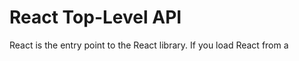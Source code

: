 # React Top-Level API

React is the entry point to the React library. If you load React from a <script> tag, these top-level APIs are available on the React global. If you use ES6 with npm, you can write import React from 'react'. If you use ES5 with npm, you can write var React = require('react').

## Overview

Components

React components let you split the UI into independent, reusable pieces, and think about each piece in isolation. React components can be defined by subclassing React.Component of React.PureComponent.

If you don't use ES6 calsses, you may use the create-react-class module in stead. See Using React without ES6 for more information.

React components can be defined as functions which can be wrapped:

React.memo

## Cerateing React Elements

We recommend using JSX to describe what your UI should look like, Each JSX elements is just syntactic sugar for calling React.createElement(). You will not typically invoke the following methods directly if you are using JSX.

createElement()
createFactory()

See Using React without JSX for more information.

## Transforming Elements

React provides several APIs for manipulating elements:

- cloneElement()
- isValidElement()
- React.Children

## Fragments

React also provides a component for rendering multiple elements without a wrapper.

- React.Fragment

## Refs

- React.createRef
- React.forwardRef

## Suspense

Suspense lets components "wait" for something, before rendering. Today, Suspense only supports one use case: Loading components dynamically with React.lazy. In the future, it will support other use cases like data fetching.

- React.lazy
- React.Suspense

## hooks

Hooks are a new addition in React 16.8. They let you use state and other React features without writing a class. Hooks have a dedicated docs section and a separate API reference:

## Reference

## React.Component

React.Component is the base calss for React components when they are defined using ES6 class:

```jsx
class Greeting extends React.Component {
  render() {
    return <h1>Hello, {this.props.name}</h1>;
  }
}
```

See the React.Component API Reference for a list of methods and properties related to the base React.Component class.

## React.PureComponent

React.PureComponent is similar to React.Component. The difference between them is that React.Component doesn't implement shouldComponentUpdate(), but React.PureComponent implements it with a shallow prop and state comparison.

If your React component's render() function renders the some result given the same props and state, you can use React.PureComponent for a performance boost in some cases.

> ## Note
>
> React.PureComponent't shouldComponentUpdate() only shallowly compares the objects. If these contain complex data structures, it may produce false-negatives for deeper differences. Only extend PureComponent when you expect to have simple props and state, or use forceUpate() when you know deep data structures have changed. Or, consider using immutable objects to facilitate fast comparisons of nested data.
>
> Furthermore, React.PureComponent's shouldComponentUpdate() skips prop updates for the whole component subtree. Make sure all the children components are also 'Pure'.

## React.memo

```jsx
const MyComponent = React.memo(function MyComponent(props) {
  // render using props
});
```

React.memo is a higher order component. It's similar to React.PureComponent but for function components instead of classes.

If you function component renders the result given the same props, you can wrap it in a call to React.memo for a performance boost in some cases by memoizing the result. This means that React will skip rendering the component, and reuse the last rendered result.

React.memo only checks for prop changes. If you function component wrapped in React.memo has a useState or useContext Hook in its implementation, it will still rerender when state or context change.

By default it will only shallowly compare complex objects in the props object. If you want control over the comparison, you can also provide a custom comparison function as the second argument.

```jsx
function MyComponent(props) {
  // render using props
}

function areEqual(prevProps, nextProps) {
  /*
    return true if passing nextProps to render would return the same result as passing prevProps to render, otherwise return false
  */
}

export default React.memo(MyComponent, areEqual);
```

This method only exists as a performance optimization. Do not rely on it to "prevent" a render, as this can lead to bugs.

> ## Note
>
> Unlike the shouldComponentUpdate() method on class components, the areEqual function returns true if the props are equal and false if the props are not equal. This is the inverse from shouldComponentUpdate.

## createElement()

```jsx
React.createElement(type, [props], [...children]);
```

Create and return a new React element of the given type. The type argument can be either a tag name string (such as 'div' or 'span'), a React component type (a class or a function), or a React fragment type.

Code writen with JSX will be converted to use React.createElement(). You will not typically invoke React.createElement() directly if you are using JSX. See React Without JSX to learn more.

## cloneElement()

```jsx
React.cloneElement(element, [props], [...children]);
```

Clone and return a new React element using element as the starting point. The resulting element will have the original element's props with the new porps merged in shallowly. New children will replace existing children. key and ref from the original element will be preserved.
